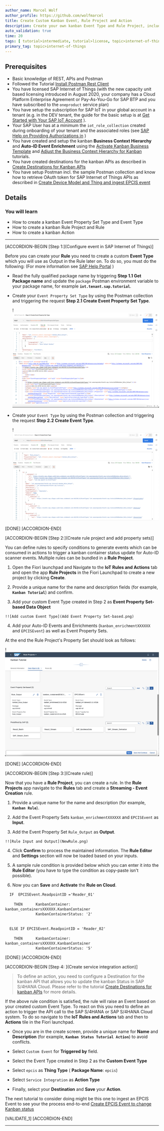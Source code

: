 ```yaml
---
author_name: Marcel Wolf
author_profile: https://github.com/wolfmarcel
title: Create Custom Kanban Event, Rule Project and Action
description: Create your own kanban Event Type and Rule Project, including Rule and Action that will allow you to process Auto-ID events and trigger kanban status updates.
auto_validation: true
time: 20
tags: [ tutorial>intermediate, tutorial>license, topic>internet-of-things, software-product>sap-internet-of-things, software-product>sap-business-technology-platform]
primary_tag: topic>internet-of-things
---
```


## Prerequisites
- Basic knowledge of REST, APIs and Postman
- Followed the Tutorial [Install Postman Rest Client](api-tools-postman-install)
- You have licensed SAP Internet of Things (with the new capacity unit based licensing introduced in August 2020, your company has a Cloud Platform Enterprise Agreement or Pay-As-You-Go for SAP BTP and you have subscribed to the `oneproduct` service plan)
 - You have setup the subscription for SAP IoT in your global account in a tenant (e.g. in the DEV tenant, the guide for the basic setup is at [Get Started with Your SAP IoT Account](https://help.sap.com/viewer/195126f4601945cba0886cbbcbf3d364/latest/en-US/bfe6a46a13d14222949072bf330ff2f4.html) ).
 - Your SAP User has at a minimum the `iot_role_collection` created during onboarding of your tenant and the associated roles (see [SAP Help on Providing Authorizations in](https://help.sap.com/viewer/195126f4601945cba0886cbbcbf3d364/latest/en-US/2810dd61e0a8446d839c936f341ec46d.html ) )
- You have created and setup the kanban **Business Context Hierarchy** and **Auto-ID Event Enrichment** using the [Activate Kanban Business Template](iot-autoid-kanban-bt) and [Adjust the Business Context Hierarchy for Kanban](iot-autoid-kanban-dls) tutorials.
- You have created destinations for the kanban APIs as described in [Create Destinations for Kanban APIs](iot-autoid-kanban-destination)
- You have setup Postman incl. the sample Postman collection and know how to retrieve OAuth token for SAP Internet of Things APIs as described in [Create Device Model and Thing and ingest EPCIS event](iot-autoid-device)


## Details
### You will learn
  - How to create a kanban Event Property Set Type and Event Type
  - How to create a kanban Rule Project and Rule
  - How to create a kanban Action


---

[ACCORDION-BEGIN [Step 1:](Configure event in SAP Internet of Things)]

Before you can create your **Rule** you need to create a custom **Event Type** which you will use as Output in the Rule later on. To do so, you must do the following: (For more information see [SAP Help Portal](https://help.sap.com/viewer/fffd6ca18e374c2e80688dab5c31527f/latest/en-US/f6fd1c9194d64286967e2446376b254c.html) )

  - Read the fully qualified package name by triggering **Step 1.1 Get Package name** and update the `package` Postman environment variable to your package name, for example **`iot.tenant.sap.tutorial`**.

  - Create your `Event Property Set Type` by using the Postman collection and triggering the request **Step 2.1 Create Event Property Set Type**.

    !![Created Event Property Set Type](EventPST.png)

  - Create your `Event Type` by using the Postman collection and triggering the request **Step 2.2 Create Event Type**.

    !![Created Event Type](EventType.png)

[DONE]
[ACCORDION-END]

[ACCORDION-BEGIN [Step 2:](Create rule project and add property sets)]

You can define rules to specify conditions to generate events which can be consumed in actions to trigger a kanban container status update for Auto-ID scanner events. Multiple rules can be bundled in a **Rule Project**.


1.    Open the Fiori launchpad and Navigate to the **IoT Rules and Actions** tab and open the app **Rule Projects** in the Fiori Launchpad to create a new project by clicking **Create**.

2.    Provide a unique name for the name and description fields (for example, **`Kanban Tutorial`**) and confirm.

3.    Add your custom Event Type created in Step 2 as **Event Property Set-based Data Object**

    !![Add custom Event Type](Add Event Property Set-based.png)

4.    Add your Auto-ID Events and Enrichments (`kanban_enrichmentXXXXXX` and `EPCISEvent`) as well as Event Property Sets.

At the end the Rule Project's Property Set should look as follows:

!![Rule Project's Property Set](RuleProject.png)

[DONE]
[ACCORDION-END]

[ACCORDION-BEGIN [Step 3:](Create rule)]

Now that you have a **Rule Project**, you can create a rule. In the **Rule Projects** app navigate to the **Rules** tab and create a **Streaming - Event Creation** rule.


  1.    Provide a unique name for the name and description (for example, **`Kanban Rule`**).

  2.    Add the Event Property Sets `kanban_enrichmentXXXXXX` and `EPCISEvent` as **Input**.

  3.    Add the Event Property Set `Rule_Output` as **Output**.

    !![Rule Input and Output](NewRule.png)

  4.    Click **Confirm** to process the maintained information. The **Rule Editor** and **Settings** section will now be loaded based on your inputs.

  5.    A sample rule condition is provided below which you can enter it into the **Rule Editor** (you have to type the condition as copy-paste isn't possible).

  6.    Now you can **Save** and **Activate** the **Rule on Cloud**.

```
  IF  EPCISEvent.ReadpointID ='Reader_01'

    THEN      KanbanContainer:       kanban_containersXXXXXX.KanbanContainer
              KanbanContainerStatus: '2'


  ELSE IF EPCISEvent.ReadpointID = 'Reader_02'

    THEN      KanbanContainer:       kanban_containersXXXXXX.KanbanContainer
              KanbanContainerStatus: '5'

```

[DONE]
[ACCORDION-END]

[ACCORDION-BEGIN [Step 4: ](Create service integration action)]

>To define an action, you need to configure a Destination for the kanban API that allows you to update the kanban Status in SAP S/4HANA Cloud. Please refer to the tutorial [Create Destinations for kanban APIs](iot-autoid-kanban-destination) for more details.


If the above rule condition is satisfied, the rule will raise an Event based on your created custom Event Type. To react on this you need to define an action to trigger the API call to the SAP S/4HANA or SAP S/4HANA Cloud system. To do so navigate to the **IoT Rules and Actions** tab and then to **Actions** tile in the Fiori launchpad.

- Once you are in the create screen, provide a unique name for **Name** and **Description** (for example, **`Kanban Status Tutorial Action`**) to avoid conflicts.

- Select `Custom Event` for **Triggered by** field.

- Select the Event Type created in Step 2 as the **Custom Event Type**

- Select `epcis` as **Thing Type** ( **Package Name**: `epcis`)

- Select `Service Integration` as **Action Type**

- Finally, select your **Destination** and **Save** your **Action**.

The next tutorial to consider doing might be this one to ingest an EPCIS Event to see your the process end-to-end [Create EPCIS Event to change Kanban status](iot-autoid-kanban-create-event)

[VALIDATE_1]
[ACCORDION-END]

---
